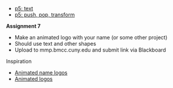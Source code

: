 - [p5: text](https://owenroberts.github.io/mmp210/week7/index.html)
- [p5: push, pop, transform](https://owenroberts.github.io/mmp210/week7/transform.html)

**Assignment 7**
- Make an animated logo with your name (or some other project)
- Should use text and other shapes
- Upload to mmp.bmcc.cuny.edu and submit link via Blackboard

Inspiration
- [Animated name logos](http://www.flamingtext.com/Animated-Logos)
- [Animated logos](http://www.howdesign.com/featured/animated-logos/)
